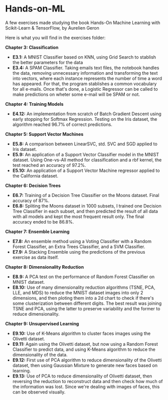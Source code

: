 # Hands-on-ML
A few exercises made studying the book Hands-On Machine Learning with Scikit-Learn &amp; TensorFlow, by Aurelien Geron

Here is what you will find in the exercises folder:

**Chapter 3: Classification**
- **E3.1:** A MNIST Classifier based on KNN, using Grid Search to stablish the better parameters for the data
- **E3.4:** A SPAM Classifier. Taking emails text files, the notebook handles the data, removing unnecessary information and transforming the text into vectors, where each instance represents the number of time a word has appeared. For that, the program stablishes a common vocabulary for all e-mails. Once that's done, a Logistic Regressor can be called to make predictions on wheter some e-mail will be SPAM or not.

**Chapter 4: Training Models**
- **E4.12:** An implementation from scratch of Batch Gradient Descent using early stopping for Softmax Regression. Testing on the Iris dataset, the algorithm reached 96.7% of correct predictions.

**Chapter 5: Support Vector Machines**
- **E5.8:** A comparison between LinearSVC, std. SVC and SGD applied to Iris dataset.
- **E5.9:** An application of a Support Vector Classifier model in the MNIST dataset. Using One-vs-All method for classification and a rbf kernel, the test reached an accuracy of 97.2%.
- **E5.10:** An application of a Support Vector Machine regressor applied to the California dataset.

**Chapter 6: Decision Trees**
- **E6.7:** Training of a Decision Tree Classifier on the Moons dataset. Final accuracy of 87%.
- **E6.8:** Spliting the Moons dataset in 1000 subsets, I trained one Decision Tree Classifier in each subset, and then predicted the result of all data with all models and kept the most frequent result only. The final accuracy ended to be 86.8%.

**Chapter 7: Ensemble Learning**
- **E7.8:** An ensemble method using a Voting Classifier with a Random Forest Classifier, an Extra Trees Classifier, and a SVM Classifier.
- **E7.9:** A Stacking Ensemble using the predictions of the previous exercise as data itself.

**Chapter 8: Dimensionality Reduction**
- **E8.9:** A PCA test on the performance of Random Forest Classifier on MNIST dataset.
- **E8.10:** Use of many dimensionality reduction algorithms (TSNE, PCA, LLE, and MDS) to reduce the MNIST dataset images into only 2 dimensions, and then ploting them into a 2d chart to check if there's some clusterization between different digits. The best result was joining TSNE and PCA, using the latter to preserve variability and the former to reduce dimensionality.

**Chapter 9: Unsupervised Learning**
- **E9.10:** Use of K-Means algorithm to cluster faces images using the Olivetti dataset.
- **E9.11:** Again using the Olivetti dataset, but now using a Random Forest Classifier to predict data, and using K-Means algorithm to reduce the dimensionality of the data.
- **E9.12:** First use of PCA algorithm to reduce dimensionality of the Olivetti dataset, then using Gaussian Mixture to generate new faces based on learning.
- **E9.13:** Use of PCA to reduce dimensionality of Olivetti dataset, then reversing the reduction to reconstruct data and then check how much of the information was lost. Since we're dealing with images of faces, this can be observed visually.

